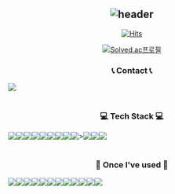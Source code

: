 <div align="center">
    
![header](https://capsule-render.vercel.app/api?type=cylinder&color=1b4332&fontColor=95d5b2&height=100&section=header&text=Welcome%20to%20LHS's%20GitHub%20👋&fontSize=30&animation=twinkling)
---
[![Hits](https://hits.seeyoufarm.com/api/count/incr/badge.svg?url=https%3A%2F%2Fgithub.com%2Fgesal03&count_bg=%23548803&title_bg=%23000000&icon=godotengine.svg&icon_color=%23548803&title=hits&edge_flat=false)](https://hits.seeyoufarm.com)

[![Solved.ac프로필](http://mazassumnida.wtf/api/v2/generate_badge?boj=gesal03)](https://solved.ac/gesal03)

### 📞 Contact 📞
<div style="display:flex; flex-direction:row;">
    <a href="mailto:gesal0303@gmail.com">
        <img src="https://img.shields.io/badge/Gmail-EA4335?style=flat-square&logo=Gmail&logoColor=white"> 
    </a>
</div><br>

### 💻 Tech Stack 💻
<div style="display:flex; flex-direction:row;">
    <img src="https://img.shields.io/badge/Java-007396?style=flat-square&logo=Java&logoColor=white"> 
    <img src="https://img.shields.io/badge/python-3776AB?style=flat-square&logo=python&logoColor=white">
    <img src="https://img.shields.io/badge/C-A8B9CC?style=flat-square&logo=c&logoColor=white">
    <img src="https://img.shields.io/badge/C++-00599C?style=flat-square&logo=C%2B%2B&logoColor=white">
    <img src="https://img.shields.io/badge/Kotlin-7F52FF?style=flat-square&logo=kotlin&logoColor=white">
    <br>
    <img src="https://img.shields.io/badge/Django-092E20?style=flat-square&logo=django&logoColor=white">
    <img src="https://img.shields.io/badge/OpenCV-5C3EE8?style=flat-square&logo=opencv&logoColor=white">
    <br>
    <img src="https://img.shields.io/badge/sqlite-%2307405e.svg?style=flat-square&logo=sqlite&logoColor=white">
    <img src="https://img.shields.io/badge/firebase-FFCA28?style=flat-square&logo=firebase&logoColor=white">>
    <br>
    <img src="https://img.shields.io/badge/Andoid Studio-3DDC84?style=flat-square&logo=android studio&logoColor=white">
    <img src="https://img.shields.io/badge/Visual Studio Code-007ACC?style=flat-square&logo=visual studio code&logoColor=white">
    <img src="https://img.shields.io/badge/Intellij%20Idea-000?logo=intellij-idea&style=flat-square&logoColor=white">
</div><br>


### 🔨 Once I've used 🔨
<div style="display:flex; flex-direction:row;">
<!--     <img src="https://img.shields.io/badge/Spring Boot-6DB33F?style=for-the-badge&logo=spring boot&logoColor=white">  -->
    <br>
    <img src="https://img.shields.io/badge/html5-E34F26?style=flat-square&logo=html5&logoColor=white"> 
    <img src="https://img.shields.io/badge/css-1572B6?style=flat-square&logo=css3&logoColor=white"> 
    <img src="https://img.shields.io/badge/javascript-F7DF1E?style=flat-square&logo=javascript&logoColor=white">
    <img src="https://img.shields.io/badge/Swift-F05138?style=flat-square&logo=Swift&logoColor=white"/>
    <br>
    <img src="https://shields.io/badge/react-black?logo=react&style=flat-square&logoColor=white">
    <img src="https://img.shields.io/badge/Yolo-00FFFF?style=flat-square&logo=yolo&logoColor=white">
    <br>
    <img src="https://img.shields.io/badge/oracle-F80000?style=flat-square&logo=oracle&logoColor=white"> 
    <img src="https://img.shields.io/badge/mysql-4479A1?style=flat-square&logo=mysql&logoColor=white"> 
    <br>
    <img src="https://img.shields.io/badge/linux-FCC624?style=flat-square&logo=linux&logoColor=black"> 
    <img src="https://img.shields.io/badge/Amazon AWS-232F3E?style=flat-square&logo=amazon aws&logoColor=white"> 
    <img src="https://img.shields.io/badge/Amazon EC2-FF9900?style=flat-square&logo=amazon ec2&logoColor=white"> 
    <img src="https://img.shields.io/badge/Amazon RDS-527FFF?style=flat-square&logo=amazon rds&logoColor=white">
</div><br>


</div>
